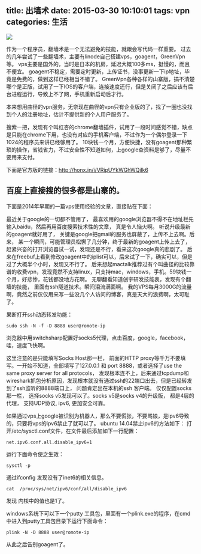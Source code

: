 ﻿title: 出墙术
date: 2015-03-30 10:10:01
tags: vpn
categories: 生活
---

![](http://7sbqk1.com1.z0.glb.clouddn.com/google.jpg)

作为一个程序员，翻墙术是一个无法避免的技能，就跟会写代码一样重要。
过去的几年尝试了一些翻墙术，主要有linode自己搭建vps，goagent，GreenVpn等。
vps主要是国外的，当时是日本的机房，延迟大概100多ms，挺慢的，而且不便宜。
goagent不稳定，需要定时更新，上传证书，没事更新一下ip地址，毕竟是免费的，做到这样已经相当不错了。
GreenVpn各种各样的山寨版，搞不清楚哪个是正版，试用了一下IOS的客户端，连接速度还行，但是关闭了之后应该有后台进程运行，导致上不了网，手机重新启动后才行。

本来想用曲径的vpn服务，无奈现在曲径的vpn只有企业版的了，找了一圈也没找到个人的注册地址，估计不提供新的个人用户服务了。

搜索一把，发现有个叫红杏的chrome翻墙插件，试用了一段时间感觉不错，缺点是只能在chrome下用，也没有对应的手机客户端，不过作为一个偶尔登录一下1024的程序员来讲已经够用了。
10块钱一个月，方便快捷，没有goagent那种繁琐的操作，省钱省力，不过安全性不知道如何，上google查资料是够了，尽量不要用来支付。

下面是官方版的链接：http://honx.in/i/VRipUYkWGhWQjlk6

百度上直接搜的很多都是山寨的。
</br>
---
<!-- more -->
下面是2014年早期的一篇vps使用经验的文章，直接贴在下面：

最近关于google的一切都不管用了， 最喜欢用的google浏览器不得不在地址栏先输入baidu，然后再用百度搜索技术性的文章， 真是令人恼火啊。
听说升级最新的goagent就好用了， 关键是google把gmail的服务也屏蔽了，上传不上去啊。后来， 某一个瞬间，可能管理员松懈了几分钟，终于最新的goagent上传上去了，赶紧兴奋的打开浏览器试一试，发现还是不行，看来这次google真的悲剧了。
后来在freebuf上看到修改goagent中的iplist可以，后来试了一下，确实可以，但是过了大概半个小时，发现又不行了。
后来想起mactalk推荐过有个叫曲径的比较靠谱的收费vpn，发现竟然不支持linux，只支持mac，windows，手机。59块钱一个月，好悲惨，花钱都没地方花啊。
无聊翻看知道创宇研发技能表，发现有个翻墙的技能， 里面有ssh隧道技术。瞬间泪流满面啊。
我的VPS每月3000G的流量啊，竟然之前仅仅用来写一些没几个人访问的博客，真是天大的浪费啊，太可耻了。

果断打开ssh动态转发功能：
```
sudo ssh -N -f -D 8888 user@romote-ip
```
浏览器中用switchsharp配置好socks5代理，点击百度，google，facebook，哇，速度飞快啊。

这里注意的是只能填写Socks Host那一栏， 前面的HTTP proxy等千万不要填写。一开始不知道，全部填写了127.0.0.1 和 port 8888，或者选择了use the same proxy server for all protocols， 发现根本连不上，后来通过tcpdump和wireshark抓包分析原因，发现根本就没有通过ssh的22端口出去，但是已经转发到了ssh监听的8888端口上， 问题肯定出在本机的ssh 客户端。
仅仅配置socks 那一栏， 选择socks v5发现可以了。socks v5是socks v4的升级版， 都是4层的代理， 支持UDP协议, ipv6, 更加安全可靠。

如果通过vps上google被识别为机器人，那么不要慌张，不要骂娘，是ipv6导致的，只要将vps的ipv6禁止了就可以了。
ubuntu 14.04禁止ipv6的方法如下：
打开/etc/sysctl.conf文件，在文件最后添加如下一行配置：
```
net.ipv6.conf.all.disable_ipv6=1
```
运行下面命令使之生效：
```
sysctl -p
```
通过ifconfig 发现没有了inet6的相关信息。
```
cat  /proc/sys/net/ipv6/conf/all/disable_ipv6
```
发现 内核中的值也是1了。

windows系统下可以下一个putty 工具包，里面有一个plink.exe的程序，在cmd中进入到putty工具包目录下运行下面命令：
```
plink -N -D 8888 user@romote-ip
```
从此之后告别goagent了。
